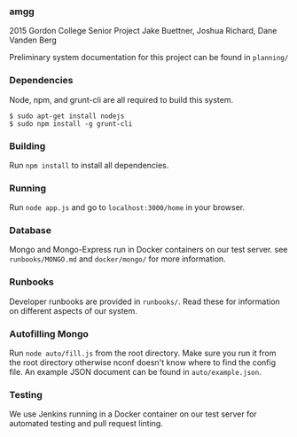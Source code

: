 ### amgg
2015 Gordon College Senior Project
Jake Buettner, Joshua Richard, Dane Vanden Berg

Preliminary system documentation for this project can be found in `planning/`

### Dependencies
Node, npm, and grunt-cli are all required to build this system.

```shell
$ sudo apt-get install nodejs
$ sudo npm install -g grunt-cli
```

### Building
Run `npm install` to install all dependencies.

### Running
Run `node app.js` and go to `localhost:3000/home` in your browser.

### Database
Mongo and Mongo-Express run in Docker containers on our test server. see `runbooks/MONGO.md` and `docker/mongo/` for more information.

### Runbooks
Developer runbooks are provided in `runbooks/`. Read these for information on different aspects of our system.

### Autofilling Mongo
Run `node auto/fill.js` from the root directory. Make sure you run it from the root directory otherwise nconf doesn't know where to find the config file. An example JSON document can be found in `auto/example.json`.

### Testing
We use Jenkins running in a Docker container on our test server for automated testing and pull request linting.
